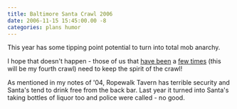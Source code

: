 ```yaml
---
title: Baltimore Santa Crawl 2006
date: 2006-11-15 15:45:00.00 -8
categories: plans humor
---
```

This year has some tipping point potential to turn into total mob anarchy.

I hope that doesn't happen - those of us that [have been](http://www.jokerbone.com/2004/11/18/santa-04/) a [few times](http://www.jokerbone.com/2005/12/13/santacrawl-2005/) (this will be my fourth crawl) need to keep the spirit of the crawl!

As mentioned in my notes of '04, Ropewalk Tavern has terrible security and Santa's tend to drink free from the back bar. Last year it turned into Santa's taking bottles of liquor too and police were called - no good.

